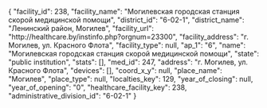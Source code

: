 {
    "facility_id": 238,
    "facility_name": "Могилевская городская станция скорой медицинской помощи",
    "district_id": "6-02-1",
    "district_name": "Ленинский район, Могилев",
    "facility_url": "http:\/\/healthcare.by\/instinfo.php?orgnum=23300",
    "facility_address": "г. Могилев, ул. Красного Флота",
    "facility_type": null,
    "ap_1": "6",
    "name": "Могилевская городская станция скорой медицинской помощи",
    "state": "public institution",
    "stats": [],
    "med_id": 247,
    "address": "г. Могилев, ул. Красного Флота",
    "devices": [],
    "coord_x_y": null,
    "place_name": "Могилев",
    "place_type": null,
    "localties_key": 129,
    "year_of_closing": null,
    "year_of_opening": "0",
    "healthcare_facility_key": 238,
    "administrative_division_id": "6-02-1"
}